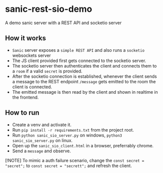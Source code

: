 # sanic-rest-sio-demo
A demo sanic server with a REST API and socketio server

## How it works
- `Sanic` server exposes a `simple REST API` and also runs a `socketio` websockets server
- The JS client provided first gets connected to the socketio server.
- The socketio server then authenticates the client and connects them to a `room` if a valid `secret` is provided.
- After the socketio connection is established, whenever the client sends a message to the REST endpoint `/message` gets emitted to the room the client is connected.
- The emitted message is then read by the client and shown in realtime in the frontend.

## How to run
- Create a venv and activate it.
- Run `pip install -r requirements.txt` from the project root.
- Run `python sanic_sio_server.py` on windows, `python3 sanic_sio_server.py` on linux.
- Open up the `sanic_sio_client.html` in a browser, preferrably chrome.
- Send a `message` and observe.

[!NOTE] To mimic a auth failure scenario, change the `const secret = "secret";` to `const secret = "secrett";` and refresh the client.
